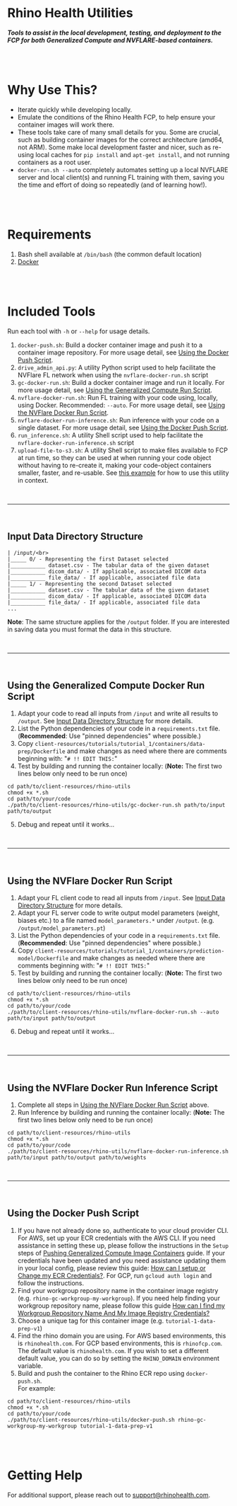 # Rhino Health Utilities

***Tools to assist in the local development, testing, and deployment to the FCP for both Generalized Compute and NVFLARE-based containers.***

<br><br>

# Why Use This?

* Iterate quickly while developing locally.
* Emulate the conditions of the Rhino Health FCP, to help ensure your container images will work there.
* These tools take care of many small details for you.  Some are crucial, such as building container images for the correct architecture (amd64, not ARM).  Some make local development faster and nicer, such as re-using local caches for `pip install` and `apt-get install`, and not running containers as a root user.
* `docker-run.sh --auto` completely automates setting up a local NVFLARE server and local client(s) and running FL training with them, saving you the time and effort of doing so repeatedly (and of learning how!).

<br><br>

# Requirements

1. Bash shell available at `/bin/bash` (the common default location)
2. [Docker](https://docs.docker.com/get-docker/)

<br><br>

# Included Tools

Run each tool with `-h` or `--help` for usage details.

1. `docker-push.sh`: Build a docker container image and push it to a container image repository. For more usage detail, see [Using the Docker Push Script](#using-the-docker-push-script).
2. `drive_admin_api.py`: A utility Python script used to help facilitate the NVFlare FL network when using the `nvflare-docker-run.sh` script
3. `gc-docker-run.sh`: Build a docker container image and run it locally. For more usage detail, see [Using the Generalized Compute Run Script](#using-the-generalized-compute-docker-run-script).
4. `nvflare-docker-run.sh`: Run FL training with your code using, locally, using Docker.  Recommended: `--auto`. For more usage detail, see [Using the NVFlare Docker Run Script](#using-the-nvflare-docker-run-script).
5. `nvflare-docker-run-inference.sh`: Run inference with your code on a single dataset. For more usage detail, see [Using the Docker Push Script](#using-the-docker-push-script).
6. `run_inference.sh`: A utility Shell script used to help facilitate the `nvflare-docker-run-inference.sh` script
7. `upload-file-to-s3.sh`: A utility Shell script to make files available to FCP at run time, so they can be used at when running your code object without having to re-create it, making your code-object containers smaller, faster, and re-usable. See [this example](examples/rhino-sdk/runtime-external_files.ipynb) for how to use this utility in context.

<br><hr><br>

## Input Data Directory Structure

```
| /input/<br>
|_____ 0/ - Representing the first Dataset selected
|___________ dataset.csv - The tabular data of the given dataset
|___________ dicom_data/ - If applicable, associated DICOM data
|___________ file_data/ - If applicable, associated file data
|_____ 1/ - Representing the second Dataset selected
|___________ dataset.csv - The tabular data of the given dataset
|___________ dicom_data/ - If applicable, associated DICOM data
|___________ file_data/ - If applicable, associated file data
...
```
**Note**: The same structure applies for the `/output` folder. If you are interested in saving data you must format the data in this structure.

<br><hr><br>

## Using the Generalized Compute Docker Run Script

1. Adapt your code to read all inputs from `/input` and write all results to `/output`.
   See [Input Data Directory Structure](#input-data-directory-structure) for more details.
2. List the Python dependencies of your code in a `requirements.txt` file. (**Recommended**: Use "pinned dependencies" where possible.)
3. Copy `client-resources/tutorials/tutorial_1/containers/data-prep/Dockerfile` and make changes as need where there are comments beginning with: "`# !! EDIT THIS:`"
4. Test by building and running the container locally: (**Note:** The first two lines below only need to be run once) 
```shell
cd path/to/client-resources/rhino-utils
chmod +x *.sh
cd path/to/your/code
./path/to/client-resources/rhino-utils/gc-docker-run.sh path/to/input path/to/output
```
5. Debug and repeat until it works...

<br><hr><br>

## Using the NVFlare Docker Run Script

1. Adapt your FL client code to read all inputs from `/input`. See [Input Data Directory Structure](#input-data-directory-structure) for more details.
2. Adapt your FL server code to write output model parameters (weight, biases etc.) to a file named `model_parameters.*` under `/output`.  (e.g. `/output/model_parameters.pt`)
3. List the Python dependencies of your code in a `requirements.txt` file. (**Recommended**: Use "pinned dependencies" where possible.)
4. Copy `client-resources/tutorials/tutorial_1/containers/prediction-model/Dockerfile` and make changes as needed where there are comments beginning with: "`# !! EDIT THIS:`"
5. Test by building and running the container locally: (**Note:** The first two lines below only need to be run once) 
```shell
cd path/to/client-resources/rhino-utils
chmod +x *.sh 
cd path/to/your/code
./path/to/client-resources/rhino-utils/nvflare-docker-run.sh --auto path/to/input path/to/output
```
6. Debug and repeat until it works...

<br><hr><br>
## Using the NVFlare Docker Run Inference Script

1. Complete all steps in [Using the NVFlare Docker Run Script](#using-the-nvflare-docker-run-script) above.
5. Run Inference by building and running the container locally: (**Note:** The first two lines below only need to be run once) 
```shell
cd path/to/client-resources/rhino-utils
chmod +x *.sh 
cd path/to/your/code
./path/to/client-resources/rhino-utils/nvflare-docker-run-inference.sh path/to/input path/to/output path/to/weights
```

<br><hr><br>

## Using the Docker Push Script

1. If you have not already done so, authenticate to your cloud provider CLI. For AWS, set up your ECR credentials with the AWS CLI. If you need assistance in setting these up, please follow the instructions in the `Setup` steps of [Pushing Generalized Compute Image Containers](https://docs.rhinohealth.com/hc/en-us/articles/6040656682269-Pushing-Generalized-Compute-Container-Images) guide. If your credentials have been updated and you need assistance updating them in your local config, please review this guide: [How can I setup or Change my ECR Credentials?](https://rhinohealth.zendesk.com/hc/en-us/articles/11383336127133). For GCP, run `gcloud auth login` and follow the instructions.
2. Find your workgroup repository name in the container image registry (e.g. `rhino-gc-workgroup-my-workgroup`). If you need help finding your workgroup repository name, please follow this guide [How can I find my Workgroup Repository Name And My Image Registry Credentials?](https://docs.rhinohealth.com/hc/en-us/articles/12780382529309-How-can-I-find-my-SFTP-Server-Name-IP-Address-SFTP-Username-SFTP-Password-ECR-Workgroup-Repository-Name-ECR-Access-Key-ID-ECR-Secret-Access-Key)
3. Choose a unique tag for this container image (e.g. `tutorial-1-data-prep-v1`)
4. Find the rhino domain you are using. For AWS based environments, this is `rhinohealth.com`. For GCP based environments, this is `rhinofcp.com`. The default value is `rhinohealth.com`. If you wish to set a different default value, you can do so by setting the `RHINO_DOMAIN` environment variable. 
5. Build and push the container to the Rhino ECR repo using `docker-push.sh`.  <br>For example:
```shell
cd path/to/client-resources/rhino-utils
chmod +x *.sh
cd path/to/your/code
./path/to/client-resources/rhino-utils/docker-push.sh rhino-gc-workgroup-my-workgroup tutorial-1-data-prep-v1
```
<br><br>

# Getting Help
For additional support, please reach out to [support@rhinohealth.com](mailto:support@rhinohealth.com).
